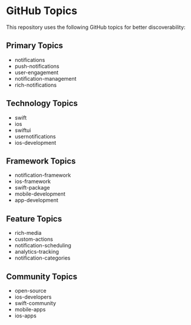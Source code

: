 # GitHub Topics

This repository uses the following GitHub topics for better discoverability:

## Primary Topics
- notifications
- push-notifications
- user-engagement
- notification-management
- rich-notifications

## Technology Topics
- swift
- ios
- swiftui
- usernotifications
- ios-development

## Framework Topics
- notification-framework
- ios-framework
- swift-package
- mobile-development
- app-development

## Feature Topics
- rich-media
- custom-actions
- notification-scheduling
- analytics-tracking
- notification-categories

## Community Topics
- open-source
- ios-developers
- swift-community
- mobile-apps
- ios-apps 